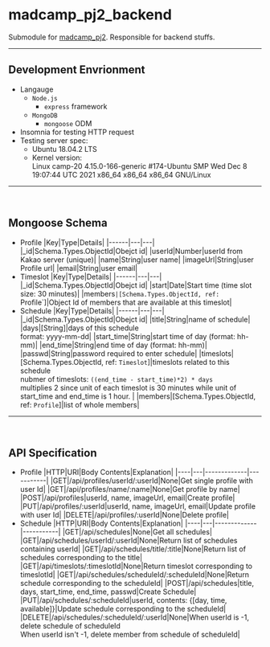 # madcamp_pj2_backend
Submodule for [madcamp_pj2](https://github.com/woojinnn/madcamp_pj2). Responsible for backend stuffs.

---
## Development Envrionment
- Langauge
    - `Node.js`
        - `express` framework
    - `MongoDB`
        - `mongoose` ODM
- Insomnia for testing HTTP request
- Testing server spec:
    - Ubuntu 18.04.2 LTS
    - Kernel version:  
        Linux camp-20 4.15.0-166-generic #174-Ubuntu SMP Wed Dec 8 19:07:44 UTC 2021 x86_64 x86_64 x86_64 GNU/Linux
---
</br>

## Mongoose Schema
- Profile
    |Key|Type|Details|
    |------|---|---|
    |_id|Schema.Types.ObjectId|Obejct id|
    |userId|Number|userId from Kakao server (unique)|
    |name|String|user name|
    |imageUrl|String|user Profile url|
    |email|String|user email|
     </br> 
- Timeslot
    |Key|Type|Details|
    |------|---|---|
    |_id|Schema.Types.ObjectId|Obejct id|
    |start|Date|Start time (time slot size: 30 minutes)|
    |members`|[Schema.Types.ObjectId, ref: `Profile`]|Object Id of members that are available at this timeslot|
     </br> 
- Schedule
    |Key|Type|Details|
    |------|---|---|
    |_id|Schema.Types.ObjectId|Obejct id|
    |title|String|name of schedule|
    |days|[String]|days of this schedule </br> format: yyyy-mm-dd|
    |start_time|String|start time of day (format: hh-mm)|
    |end_time|String|end time of day (format: hh-mm)|
    |passwd|String|password required to enter schedule|
    |timeslots|[Schema.Types.ObjectId, ref: `Timeslot`]|timeslots related to this schedule </br> nubmer of timeslots: `((end_time - start_time)*2) * days`  </br> multiplies 2 since unit of each timeslot is 30 minutes while unit of start_time and end_time is 1 hour. |
    |members|[Schema.Types.ObjectId, ref: `Profile`]|list of whole members|

---
</br>

## API Specification
- Profile
    |HTTP|URI|Body Contents|Explanation|
    |----|---|-------------|-----------|
    |GET|/api/profiles/userId/:userId|None|Get single profile with user Id|
    |GET|/api/profiles/name/:name|None|Get profile by name|
    |POST|/api/profiles|userId, name, imageUrl, email|Create profile|
    |PUT|/api/profiles/:userId|userId, name, imageUrl, email|Update profile with user Id|
    |DELETE|/api/profiles/:userId|None|Delete profile|
- Schedule
    |HTTP|URI|Body Contents|Explanation|
    |----|---|-------------|-----------|
    |GET|/api/schedules|None|Get all schedules|
    |GET|/api/schedules/userId/:userId|None|Return list of schedules containing userId|
    |GET|/api/schedules/title/:title|None|Return list of schedules corresponding to the title|
    |GET|/api/timeslots/:timeslotId|None|Return timeslot corresponding to timeslotId|
    |GET|/api/schedules/scheduleId/:scheduleId|None|Return schedule corresponding to the scheduleId|
    |POST|/api/schedules|title, days, start_time, end_time, passwd|Create Schedule|
    |PUT|/api/schedules/:scheduleId|userId, contents: {[day, time, available]}|Update schedule corresponding to the scheduleId|
    |DELETE|/api/schedules/:scheduleId/:userId|None|When userId is -1, delete schedule of scheduleId</br>When userId isn't -1, delete member from schedule of scheduleId|